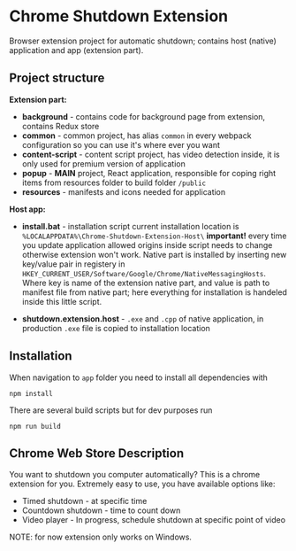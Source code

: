 # Chrome Shutdown Extension

Browser extension project for automatic shutdown; contains host (native) application and app (extension part).

## Project structure

**Extension part:**

* **background** - contains code for background page from extension, contains Redux store
* **common** - common project, has alias `common` in every webpack configuration so you can use it's where ever you want
* **content-script** - content script project, has video detection inside, it is only used for premium version of application
* **popup** - **MAIN** project, React application, responsible for coping right items from resources folder to build folder `/public`
* **resources** - manifests and icons needed for application

**Host app:**

* **install.bat** - installation script current installation location is `%LOCALAPPDATA%\Chrome-Shutdown-Extension-Host\` **important!** every time you update application allowed origins inside script needs to change otherwise extension won't work. Native part is installed by inserting new key/value pair in registery in `HKEY_CURRENT_USER/Software/Google/Chrome/NativeMessagingHosts`. Where key is name of the extension native part, and value is path to manifest file from native part; here everything for installation is handeled inside this little script.

* **shutdown.extension.host** - `.exe` and `.cpp` of native application, in production `.exe` file is copied to installation location

## Installation

When navigation to `app` folder you need to install all dependencies with 

```
npm install
```

There are several build scripts but for dev purposes run 

```
npm run build
```

## Chrome Web Store Description

You want to shutdown you computer automatically?
This is a chrome extension for you. Extremely easy to use, you have available options like: 


* Timed shutdown - at specific time
* Countdown shutdown - time to count down
* Video player - In progress, schedule shutdown at specific point of video

NOTE: for now extension only works on Windows.
